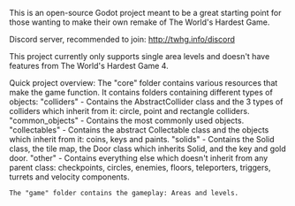 This is an open-source Godot project meant to be a great starting point
for those wanting to make their own remake of The World's Hardest Game.

Discord server, recommended to join: http://twhg.info/discord

This project currently only supports single area levels and doesn't have features from The World's Hardest Game 4.

Quick project overview:
	The "core" folder contains various resources that make the game function. It contains folders containing different types of objects:
		"colliders" - Contains the AbstractCollider class and the 3 types of colliders which inherit from it: circle, point and rectangle colliders.
		"common_objects" - Contains the most commonly used objects.
			"collectables" - Contains the abstract Collectable class and the objects which inherit from it: coins, keys and paints.
			"solids" - Contains the Solid class, the tile map, the Door class which inherits Solid, and the key and gold door.
			"other" - Contains everything else which doesn't inherit from any parent class: checkpoints, circles, enemies, floors, teleporters, triggers, turrets and velocity components.
	
	The "game" folder contains the gameplay: Areas and levels.
